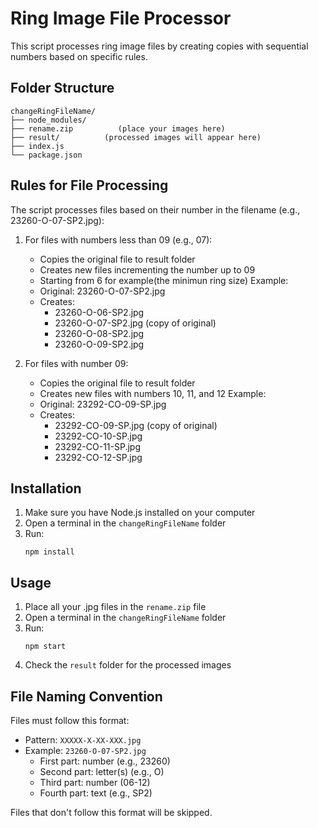 # Ring Image File Processor

This script processes ring image files by creating copies with sequential numbers based on specific rules.

## Folder Structure

```
changeRingFileName/
├── node_modules/
├── rename.zip          (place your images here)
├── result/          (processed images will appear here)
├── index.js
└── package.json
```

## Rules for File Processing

The script processes files based on their number in the filename (e.g., 23260-O-07-SP2.jpg):

1. For files with numbers less than 09 (e.g., 07):
   - Copies the original file to result folder
   - Creates new files incrementing the number up to 09
   - Starting from 6 for example(the minimun ring size)
   Example:
   - Original: 23260-O-07-SP2.jpg
   - Creates:
     - 23260-O-06-SP2.jpg
     - 23260-O-07-SP2.jpg (copy of original)
     - 23260-O-08-SP2.jpg
     - 23260-O-09-SP2.jpg

2. For files with number 09:
   - Copies the original file to result folder
   - Creates new files with numbers 10, 11, and 12
   Example:
   - Original: 23292-CO-09-SP.jpg
   - Creates:
     - 23292-CO-09-SP.jpg (copy of original)
     - 23292-CO-10-SP.jpg
     - 23292-CO-11-SP.jpg
     - 23292-CO-12-SP.jpg

## Installation

1. Make sure you have Node.js installed on your computer
2. Open a terminal in the `changeRingFileName` folder
3. Run:
   ```
   npm install
   ```

## Usage

1. Place all your .jpg files in the `rename.zip` file
2. Open a terminal in the `changeRingFileName` folder
3. Run:
   ```
   npm start
   ```
4. Check the `result` folder for the processed images

## File Naming Convention

Files must follow this format:
- Pattern: `XXXXX-X-XX-XXX.jpg`
- Example: `23260-O-07-SP2.jpg`
  - First part: number (e.g., 23260)
  - Second part: letter(s) (e.g., O)
  - Third part: number (06-12)
  - Fourth part: text (e.g., SP2)

Files that don't follow this format will be skipped.